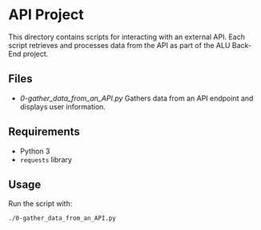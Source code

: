 # API Project

This directory contains scripts for interacting with an external API.
Each script retrieves and processes data from the API as part of the ALU Back-End project.

## Files
- *0-gather_data_from_an_API.py* Gathers data from an API endpoint and displays user information.

## Requirements
- Python 3
- `requests` library

## Usage
Run the script with:
```bash
./0-gather_data_from_an_API.py

